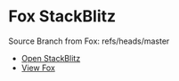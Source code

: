 # Fox StackBlitz

Source Branch from Fox: refs/heads/master

- [Open StackBlitz](https://stackblitz.com/github/assecosolutions/fox-stackblitz/tree/856a42952e18fbca861bec5f8e8a4d72c332b509?terminal=start)
- [View Fox](https://github.com/assecosolutions/fox/tree/847a2179d0eddc81c56728016a68fc455f87d7da)
